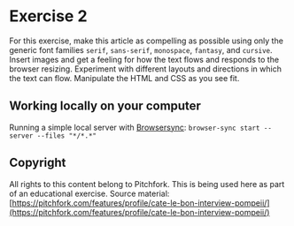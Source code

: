 # Exercise 2

For this exercise, make this article as compelling as possible using only the generic font families `serif`, `sans-serif`, `monospace`, `fantasy`, and `cursive`. Insert images and get a feeling for how the text flows and responds to the browser resizing. Experiment with different layouts and directions in which the text can flow. Manipulate the HTML and CSS as you see fit.

## Working locally on your computer

Running a simple local server with [Browsersync](https://browsersync.io/): `browser-sync start --server --files "*/*.*"`

## Copyright

All rights to this content belong to Pitchfork.
This is being used here as part of an educational exercise.
Source material: [https://pitchfork.com/features/profile/cate-le-bon-interview-pompeii/](https://pitchfork.com/features/profile/cate-le-bon-interview-pompeii/)
